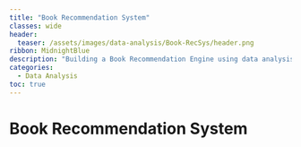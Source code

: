 ```yaml
---
title: "Book Recommendation System"
classes: wide
header:
  teaser: /assets/images/data-analysis/Book-RecSys/header.png
ribbon: MidnightBlue
description: "Building a Book Recommendation Engine using data analysis techniques and feature engineering..."
categories:
  - Data Analysis
toc: true
---
```


# Book Recommendation System

